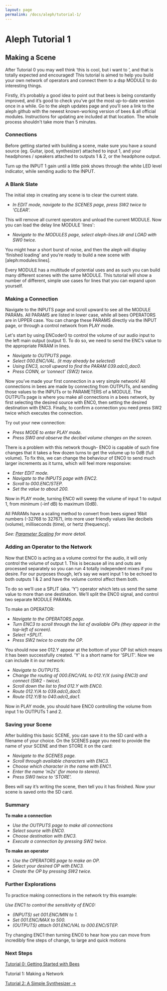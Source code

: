 ```yaml
---
layout: page
permalink: /docs/aleph/tutorial-1/
---
```


# Aleph Tutorial 1

## Making a Scene

After Tutorial 0 you may well think ‘this is cool, but i want to <insert cool thing here>’, and that is totally expected and encouraged! This tutorial is aimed to help you build your own network of operators and connect them to a dsp MODULE to do interesting things.

Firstly, it’s probably a good idea to point out that bees is being constantly improved, and it’s good to check you’ve got the most up-to-date version once in a while. Go to the aleph updates page and you’ll see a link to the aleph github with the newest known-working version of bees & all official modules. Instructions for updating are included at that location. The whole process shouldn't take more than 5 minutes.

### Connections

Before getting started with building a scene, make sure you have a sound source (eg. Guitar, ipod, synthesizer) attached to input 1, and your headphones / speakers attached to outputs 1 & 2, or the headphone output.

Turn up the INPUT 1 gain until a little pink shows through the white LED level indicator, while sending audio to the INPUT.

### A Blank Slate

The initial step in creating any scene is to clear the current state.

- *In EDIT mode, navigate to the SCENES page, press SW2 twice to 'CLEAR'.*

This will remove all current operators and unload the current MODULE. Now you can load the delay line MODULE 'lines':

- *Navigate to the MODULES page, select aleph-lines.ldr and LOAD with SW0 twice.*

You might hear a short burst of noise, and then the aleph will display ‘finished loading’ and you’re ready to build a new scene with [aleph:modules:lines].

Every MODULE has a multitude of potential uses and as such you can build many different scenes with the same MODULE. This tutorial will show a number of different, simple use cases for lines that you can expand upon yourself.

### Making a Connection

Navigate to the INPUTS page and scroll upward to see all the MODULE PARAMs. All PARAMS are listed in lower case, while all bees OPERATORS are in UPPER case. You can change these PARAMS directly via the INPUT page, or through a control network from PLAY mode.

Let's start by using ENCoder0 to control the volume of our audio input to the left main output (output 1). To do so, we need to send the ENC’s value to the appropriate PARAM in lines.

- *Navigate to OUTPUTS page.*
- *Select 000.ENC/VAL. (it may already be selected)*
- *Using ENC3, scroll upward to find the PARAM 039.adc0_dac0.*
- *Press CONN, or ‘connect’ (SW2) twice.*

Now you’ve made your first connection in a very simple network! All connections in bees are made by connecting from OUTPUTs, and sending those values to the INPUTs or to PARAMETERS of a MODULE. The OUTPUTs page is where you make all connections in a bees network, by first selecting the desired source with ENC0, then setting the desired destination with ENC3. Finally, to confirm a connection you need press SW2 twice which executes the connection.

Try out your new connection:

- *Press MODE to enter PLAY mode.*
- *Press SW0 and observe the decibel volume changes on the screen.*

There is a problem with this network though- ENC0 is capable of such fine changes that it takes a few dozen turns to get the volume up to 0dB (full volume). To fix this, we can change the behaviour of ENC0 to send much larger increments as it turns, which will feel more responsive:

- *Enter EDIT mode.*
- *Navigate to the INPUTS page with ENC2.*
- *Scroll to 000.ENC/STEP.*
- *Set the value to about 200.*

Now in PLAY mode, turning ENC0 will sweep the volume of input 1 to output 1, from minimum (-inf dB) to maximum (0dB).

All PARAMs have a scaling method to convert from bees signed 16bit numbers (-32768 to 32767), into more user friendly values like decibels (volume), milliseconds (time), or hertz (frequency).

*See: [Parameter Scaling](../param-scaling) for more detail.*

### Adding an Operator to the Network

Now that ENC0 is acting as a volume control for the audio, it will only control the volume of output 1. This is because all ins and outs are processed separately so you can run 4 totally independent mixes if you desire. For our purposes though, let’s say we want input 1 to be echoed to both outputs 1 & 2 and have the volume control affect them both.

To do so we’ll use a SPLIT (aka. 'Y') operator which lets us send the same value to more than one destination. We’ll split the ENC0 signal, and control two separate MODULE PARAMs.

To make an OPERATOR:

- *Navigate to the OPERATORS page.*
- *Turn ENC3 to scroll through the list of available OPs (they appear in the top-left of screen).*
- *Select +SPLIT.*
- *Press SW2 twice to create the OP.*

You should now see 012.Y appear at the bottom of your OP list which means it has been successfully created. 'Y' is a short name for 'SPLIT'. Now we can include it in our network:

- *Navigate to OUTPUTS.*
- *Change the routing of 000.ENC/VAL to 012.Y/X (using ENC3) and connect (SW2 - twice).*
- *Scroll down the list to find 012.Y with ENC0.*
- *Route 012.Y/A to 039.adc0_dac0.*
- *Route 012.Y/B to 040.adc0_dac1.*

Now in PLAY mode, you should have ENC0 controlling the volume from input 1 to OUTPUTs 1 and 2.

### Saving your Scene

After building this basic SCENE, you can save it to the SD card with a filename of your choice. On the SCENES page you need to provide the name of your SCENE and then STORE it on the card:

- *Navigate to the SCENES page.*
- *Scroll through available characters with ENC3.*
- *Choose which character in the name with ENC1.*
- *Enter the name ‘m2s’ (for mono to stereo).*
- *Press SW0 twice to ‘STORE’.*

Bees will say it’s writing the scene, then tell you it has finished. Now your scene is saved onto the SD card.

### Summary

**To make a connection**

- *Use the OUTPUTS page to make all connections*
- *Select source with ENC0.*
- *Choose destination with ENC3.*
- *Execute a connection by pressing SW2 twice.*

**To make an operator**

- *Use the OPERATORS page to make an OP.*
- *Select your desired OP with ENC3.*
- *Create the OP by pressing SW2 twice.*

### Further Explorations

To practice making connections in the network try this example: 

*Use ENC1 to control the sensitivity of ENC0:*

- *(INPUTS) set 001.ENC/MIN to 1.*
- *Set 001.ENC/MAX to 500.*
- *(OUTPUTS) attach 001.ENC/VAL to 000.ENC/STEP.*

Try changing ENC1 then turning ENC0 to hear how you can move from incredibly fine steps of change, to large and quick motions

### Next Steps

[Tutorial 0: Getting Started with Bees](../tutorial-0)

Tutorial 1: Making a Network

[Tutorial 2: A Simple Synthesizer &rarr;](../tutorial-2)